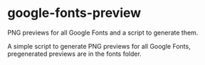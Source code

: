 # google-fonts-preview

PNG previews for all Google Fonts and a script to generate them.

A simple script to generate PNG previews for all Google Fonts, pregenerated previews are in the fonts folder.

